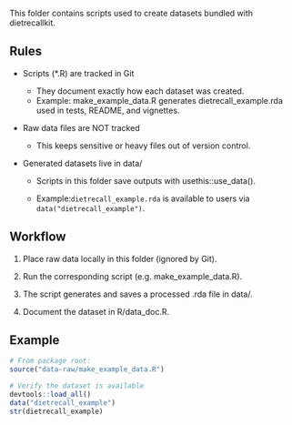 This folder contains scripts used to create datasets bundled with dietrecallkit.

## Rules

- Scripts (*.R) are tracked in Git

  - They document exactly how each dataset was created.
  - Example: make_example_data.R generates dietrecall_example.rda used in tests, README, and vignettes.

- Raw data files are NOT tracked
  - This keeps sensitive or heavy files out of version control.

- Generated datasets live in data/

  - Scripts in this folder save outputs with usethis::use_data().

  - Example:`dietrecall_example.rda` is available to users via `data("dietrecall_example")`.


## Workflow

1. Place raw data locally in this folder (ignored by Git).

2. Run the corresponding script (e.g. make_example_data.R).

3. The script generates and saves a processed .rda file in data/.

4. Document the dataset in R/data_doc.R.

## Example

``` r
# From package root:
source("data-raw/make_example_data.R")

# Verify the dataset is available
devtools::load_all()
data("dietrecall_example")
str(dietrecall_example)
```